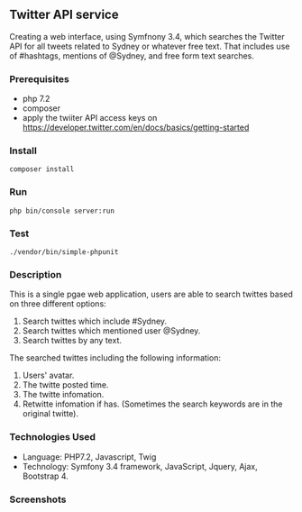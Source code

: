 ## Twitter API service

Creating a web interface, using Symfnony 3.4, which searches the Twitter API for all tweets related to Sydney or whatever free text.
That includes use of #hashtags, mentions of @Sydney, and free form text searches.

### Prerequisites

- php 7.2
- composer
- apply the twiiter API access keys on https://developer.twitter.com/en/docs/basics/getting-started

### Install

```
composer install
```

### Run

```
php bin/console server:run
```

### Test

```
./vendor/bin/simple-phpunit
```

### Description
This is a single pgae web application, users are able to search twittes based on three different options:
1. Search twittes which include #Sydney.
2. Search twittes which mentioned user @Sydney.
3. Search twittes by any text.

The searched twittes including the following information:
1. Users' avatar.
2. The twitte posted time.
3. The twitte infomation.
4. Retwitte infomation if has. (Sometimes the search keywords are in the original twitte).

### Technologies Used
* Language: PHP7.2, Javascript, Twig
* Technology: Symfony 3.4 framework, JavaScript, Jquery, Ajax, Bootstrap 4.

### Screenshots

